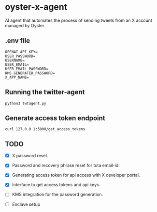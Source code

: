 # oyster-x-agent

AI agent that automates the process of sending tweets from an X account managed by Oyster.

## .env file
```
OPENAI_API_KEY=
USER_PASSWORD=
USERNAME=
USER_EMAIL=
USER_EMAIL_PASSWORD=
KMS_GENERATED_PASSWORD=
X_APP_NAME=
```

## Running the twitter-agent

```
python3 twtagent.py
```

## Generate access token endpoint
```
curl 127.0.0.1:5000/get_access_tokens
```

## TODO

- [x] X password reset.
- [x] Password and recovery phrase reset for tuta email-id.
- [x] Generating access token for api access with X developer portal.
- [x] Interface to get access tokens and api keys.
- [ ] KMS integration for the password generation.
- [ ] Enclave setup


